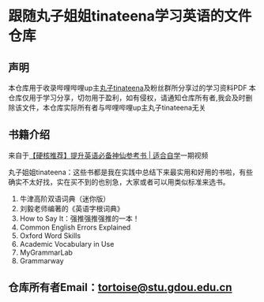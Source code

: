 # 跟随丸子姐姐tinateena学习英语的文件仓库
## 声明

本仓库用于收录哔哩哔哩up主[丸子tinateena](https://space.bilibili.com/27694399?from=search&seid=5469996739662293526)及粉丝群所分享过的学习资料PDF
本仓库仅用于学习分享，切勿用于盈利，如有侵权，请通知仓库所有者,我会及时删除该文件，本仓库实际所有者与哔哩哔哩up主丸子tinateena无关

## 书籍介绍
来自于[【硬核推荐】提升英语必备神仙参考书 | 适合自学](https://www.bilibili.com/video/BV18i4y1G7Rn)一期视频

丸子姐姐tinateena：这些书都是我在实践中总结下来最实用和好用的书啦，有些确实不太好找，实在买不到的也别急，大家或者可以用类似标准来选书。
1. 牛津高阶双语词典（迷你版）
2. 刘毅老师编著的《英语字根词典》
3. How to Say It：强推强推强推的一本！
4. Common English Errors Explained
5. Oxford Word Skills
6. Academic Vocabulary in Use
7. MyGrammarLab
8. Grammarway

## 仓库所有者Email：tortoise@stu.gdou.edu.cn
